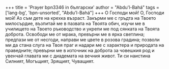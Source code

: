 +++
title = 'Prayer bpn3346 in български'
author = "Abdu'l-Bahá"
tags = ['lang-bg', 'bpn-unsorted', "Abdu'l-Bahá"]
+++
О Господи мой! О, Господи мой! Аз съм дете на крехка възраст. Закърми ме с гръдта на Твоето милосърдие, възпитай ме в пазвата на Твоята обич, изучи ме в училището на Твоето ръководство и укрепи ме под сянката на Твоята доброта. Освободи ме от мрака, превърни ме в ярка светлина; предпази ме от несгоди, направи ме цвете в розова градина; позволи ми да стана слуга на Твоя праг и надари ме с характера и природата на праведните; превърни ме в източник на доброта за човешкия род и увенчай главата ми с диадемата на вечния живот.
Ти си наистина Силният, Могъщият, Зрящият, Чуващият.
